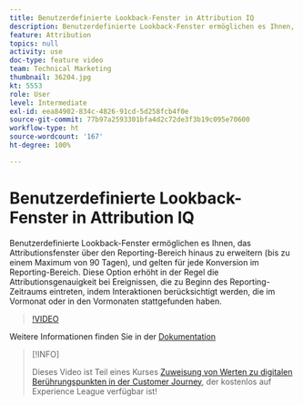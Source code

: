 ```yaml
---
title: Benutzerdefinierte Lookback-Fenster in Attribution IQ
description: Benutzerdefinierte Lookback-Fenster ermöglichen es Ihnen, das Attributionsfenster über den Reporting-Bereich hinaus zu erweitern (bis zu einem Maximum von 90 Tagen), und gelten für jede Konversion im Reporting-Bereich. Diese Option erhöht in der Regel die Attributionsgenauigkeit bei Ereignissen, die zu Beginn des Reporting-Zeitraums eintreten, indem Interaktionen berücksichtigt werden, die im Vormonat oder in den Vormonaten stattgefunden haben.
feature: Attribution
topics: null
activity: use
doc-type: feature video
team: Technical Marketing
thumbnail: 36204.jpg
kt: 5553
role: User
level: Intermediate
exl-id: eea84902-834c-4826-91cd-5d258fcb4f0e
source-git-commit: 77b97a2593301bfa4d2c72de3f3b19c095e70600
workflow-type: ht
source-wordcount: '167'
ht-degree: 100%

---
```


# Benutzerdefinierte Lookback-Fenster in Attribution IQ

Benutzerdefinierte Lookback-Fenster ermöglichen es Ihnen, das Attributionsfenster über den Reporting-Bereich hinaus zu erweitern (bis zu einem Maximum von 90 Tagen), und gelten für jede Konversion im Reporting-Bereich. Diese Option erhöht in der Regel die Attributionsgenauigkeit bei Ereignissen, die zu Beginn des Reporting-Zeitraums eintreten, indem Interaktionen berücksichtigt werden, die im Vormonat oder in den Vormonaten stattgefunden haben.

>[!VIDEO](https://video.tv.adobe.com/v/36204/?quality=12&learn=on)

Weitere Informationen finden Sie in der [Dokumentation](https://experienceleague.adobe.com/docs/analytics/analyze/analysis-workspace/attribution/models.html?lang=de#lookback-windows)

>[!INFO]
>
> Dieses Video ist Teil eines Kurses [Zuweisung von Werten zu digitalen Berührungspunkten in der Customer Journey](https://experienceleague.adobe.com/?recommended=Analytics-U-1-2020.2&amp;lang=de), der kostenlos auf Experience League verfügbar ist!
